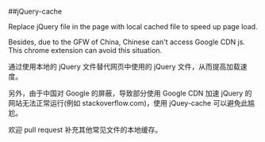 ##jQuery-cache

Replace jQuery file in the page with local cached file to speed up page load.

Besides, due to the GFW of China, Chinese can't access Google CDN js. This chrome extension can avoid this situation.

通过使用本地的 jQuery 文件替代网页中使用的 jQuery 文件，从而提高加载速度。

另外，由于中国对 Google 的屏蔽，导致部分使用 Google CDN 加速 jQuery 的网站无法正常运行(例如 stackoverflow.com)，使用 jQuey-cache 可以避免此尴尬。

欢迎 pull request 补充其他常见文件的本地缓存。
